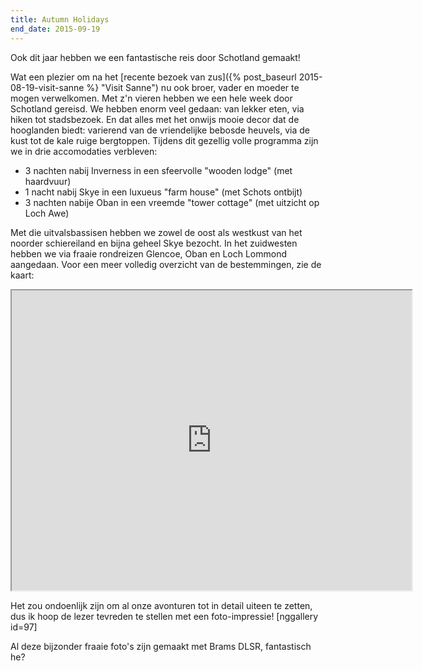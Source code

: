 ```yaml
---
title: Autumn Holidays
end_date: 2015-09-19
---
```

Ook dit jaar hebben we een fantastische reis door Schotland gemaakt!

<!--more-->

Wat een plezier om na het [recente bezoek van zus]({% post_baseurl 2015-08-19-visit-sanne %} "Visit Sanne") nu ook broer, vader en moeder te mogen verwelkomen. Met z'n vieren hebben we een hele week door Schotland gereisd. We hebben enorm veel gedaan: van lekker eten, via hiken tot stadsbezoek. En dat alles met het onwijs mooie decor dat de hooglanden biedt: varierend van de vriendelijke bebosde heuvels, via de kust tot de kale ruige bergtoppen. Tijdens dit gezellig volle programma zijn we in drie accomodaties verbleven:
<ul>
    <li>3 nachten nabij Inverness in een sfeervolle "wooden lodge" (met haardvuur)</li>
    <li>1 nacht nabij Skye in een luxueus "farm house" (met Schots ontbijt)</li>
    <li>3 nachten nabije Oban in een vreemde "tower cottage" (met uitzicht op Loch Awe)</li>
</ul>

Met die uitvalsbassisen hebben we zowel de oost als westkust van het noorder schiereiland en bijna geheel Skye bezocht. In het zuidwesten hebben we via fraaie rondreizen Glencoe, Oban en Loch Lommond aangedaan. Voor een meer volledig overzicht van de bestemmingen, zie de kaart:
<iframe src="https://mapsengine.google.com/map/u/0/embed?mid=zfmXklqejgRM.kgOJiOHdi0cg" width="640" height="480"></iframe>

Het zou ondoenlijk zijn om al onze avonturen tot in detail uiteen te zetten, dus ik hoop de lezer tevreden te stellen met een foto-impressie!
[nggallery id=97]

Al deze bijzonder fraaie foto's zijn gemaakt met Brams DLSR, fantastisch he?